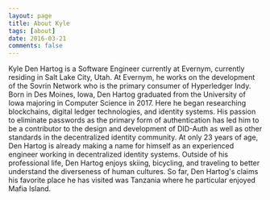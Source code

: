```yaml
---
layout: page
title: About Kyle
tags: [about]
date: 2016-03-21
comments: false
---
```



Kyle Den Hartog is a Software Engineer currently at Evernym, currently residing in Salt Lake City, Utah. At Evernym, he works on the development of the Sovrin Network who is the primary consumer of Hyperledger Indy.
 Born in Des Moines, Iowa, Den Hartog graduated from the University of Iowa majoring in Computer Science in 2017. Here he began researching blockchains, digital ledger technologies, and identity systems.
 His passion to eliminate passwords as the primary form of authentication has led him to be a contributor to the design and development of DID-Auth as well as other standards in the decentralized identity community. 
At only 23 years of age, Den Hartog is already making a name for himself as an experienced engineer working in decentralized identity systems. 
Outside of his professional life, Den Hartog enjoys skiing, bicycling, and traveling to better understand the diverseness of human cultures. So far, Den Hartog's claims his favorite place he has visited was Tanzania where he particular enjoyed Mafia Island.
